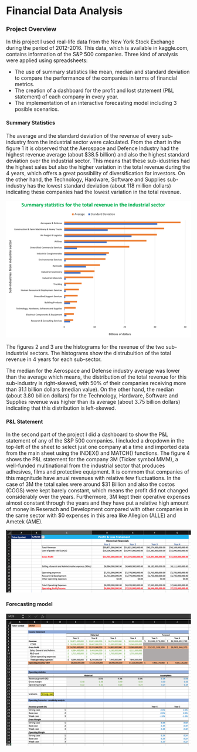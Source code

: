 # Financial Data Analysis

### **Project Overview**
In this project I used real-life data from the New York Stock Exchange during the period of 2012-2016. This data, which is available in kaggle.com, contains information of the S&P 500 companies. Three kind of analysis were applied using spreadsheets: 
- The use of summary statistics like mean, median and standard deviation to compare the performance of the companies in terms of financial metrics.
- The creation of a dashboard for the profit and lost statement (P&L statement) of each company in every year. 
- The implementation of an interactive forecasting model including 3 posible scenarios. 

#### **Summary Statistics**

The average and the standard deviation of the revenue of every sub-industry from the industrial sector were calculated. From the chart in the figure 1 it is observed that the Aerospace and Defence Industry had the highest revenue average (about $38.5 billion) and also the highest standard deviation over the industrial sector. This means that these sub-idustries had the highest sales but also the higher variation in the total revenue during the 4 years, which offers a great possibility of diversification for investors. 
On the other hand, the Technology, Hardware, Software and Supplies sub-industry has the lowest standard deviation (about 118 million dollars) indicating these companies had the lowest variation in the total revenue.

<img src="https://github.com/jorgeUnas/Financial_Analysis/blob/main/Summary_Statistics.png" alt="Summary Statistics"> 

The figures 2 and 3 are the histograms for the revenue of the two sub-industrial sectors. The histograms show the distrubuition of the total revenue in 4 years for each sub-sector.

The median for the Aerospace and Defense industry average was lower than the average which means, the distribution of the total revenue for this sub-industry is right-skewed, with 50% of their companies receiving more than 31.1 billion dollars (median value). On the other hand, the median (about 3.80 billion dollars) for the Technology, Hardware, Software and Supplies revenue was higher than its average (about 3.75 billion dollars) indicating that this distribution is left-skewed.

#### **P&L Statement**
In the second part of the project I did a dashboard to show the P&L statement of any of the S&P 500 companies. I included a dropdown in the top-left of the sheet to select just one company at a time and imported data from the main sheet using the INDEX() and MATCH() functions. The figure 4 shows the P&L statement for the company 3M (Ticker symbol MMM), a well-funded multinational from the industrial sector that produces adhesives, films and protective equipment. It is commom that companies of this magnitude have anual revenues with relative few fluctuations. In the case of 3M the total sales were around $31 Billion and also the costos (COGS) were kept barely constant, which means the profit did not changed considerably over the years. Furthermore, 3M kept their operative expenses almost constant through the years and they have put a relative high amount of money in Reserach and Development compared with other companies in the same sector with $0 expenses in this area like Allegion (ALLE) and Ametek (AME). 

<img src="https://github.com/jorgeUnas/Financial_Analysis/blob/main/P%26L_Statement_MMM.png" alt="P&L Statement"> 

#### **Forecasting model** 


<img src="https://github.com/jorgeUnas/Financial_Analysis/blob/main/Forecasting_Model_3M.png" alt="Forecasting model"> 
